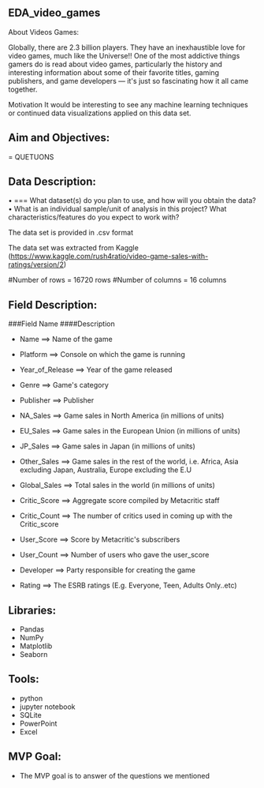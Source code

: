 ## EDA_video_games

About Videos Games:

Globally, there are 2.3 billion players. They have an inexhaustible love for video games, much like the Universe!! One of the most addictive things gamers do is read about video games, particularly the history and interesting information about some of their favorite titles, gaming publishers, and game developers — it's just so fascinating how it all came together.

Motivation
It would be interesting to see any machine learning techniques or continued data visualizations applied on this data set.


## Aim and Objectives:
= QUETUONS

## Data Description:
•	=== What dataset(s) do you plan to use, and how will you obtain the data?
•	What is an individual sample/unit of analysis in this project? What characteristics/features do you expect to work with?

The data set is provided in .csv format

The data set was extracted from Kaggle (https://www.kaggle.com/rush4ratio/video-game-sales-with-ratings/version/2)

#Number of rows = 16720 rows 
#Number of columns = 16 columns 

## Field Description:


###Field Name                           ####Description
 
 * Name                               ==> Name of the game

 * Platform	                          ==> Console on which the game is running

 * Year_of_Release                    ==> Year of the game released

 * Genre                               ==> Game's category

 * Publisher                           ==> Publisher

 * NA_Sales	                           ==> Game sales in North America (in millions of units)

 * EU_Sales	                           ==> Game sales in the European Union (in millions of units)

 * JP_Sales	                           ==> Game sales in Japan (in millions of units)

 * Other_Sales                         ==> Game sales in the rest of the world, i.e. Africa, Asia excluding Japan, Australia, Europe excluding the E.U

 * Global_Sales	                       ==> Total sales in the world (in millions of units)

 * Critic_Score                        ==> Aggregate score compiled by Metacritic staff

 * Critic_Count                         ==> The number of critics used in coming up with the Critic_score

 * User_Score                           ==> Score by Metacritic's subscribers

 * User_Count	                          ==> Number of users who gave the user_score
 
 * Developer	                           ==> Party responsible for creating the game
 
 * Rating                               ==> The ESRB ratings (E.g. Everyone, Teen, Adults Only..etc)


## Libraries:

* Pandas
* NumPy
* Matplotlib
* Seaborn

## Tools:

* python
* jupyter notebook
* SQLite
*  PowerPoint
*  Excel

## MVP Goal:
* The MVP goal is to answer of the questions we mentioned



